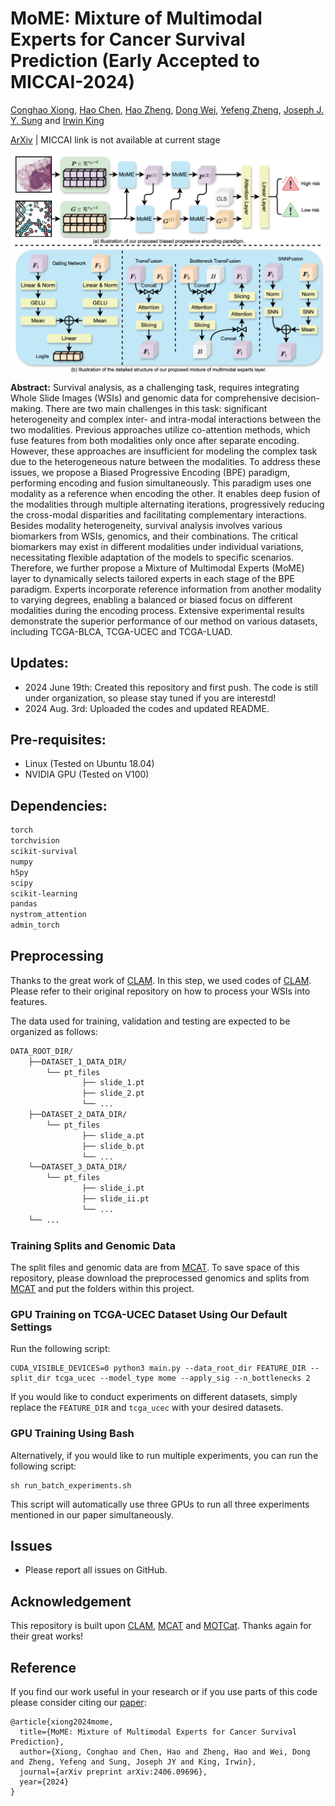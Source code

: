 MoME: Mixture of Multimodal Experts for Cancer Survival Prediction (Early Accepted to MICCAI-2024)
===========
[Conghao Xiong](https://bearcleverproud.github.io/), [Hao Chen](https://cse.hkust.edu.hk/~jhc/), [Hao Zheng](https://scholar.google.com.hk/citations?user=LsJVCSoAAAAJ&hl=zh-CN), [Dong Wei](https://scholar.google.com.hk/citations?hl=zh-CN&user=njMpTPwAAAAJ), [Yefeng Zheng](https://sites.google.com/site/yefengzheng/), [Joseph J. Y. Sung](https://www.ntu.edu.sg/about-us/leadership-organisation/profiles/professor-joseph-sung) and [Irwin King](https://www.cse.cuhk.edu.hk/irwin.king/home)

[ArXiv](https://arxiv.org/abs/2406.09696) | MICCAI link is not available at current stage

<img src="framework.png" width="1000px" align="center" />

**Abstract:** Survival analysis, as a challenging task, requires integrating Whole Slide Images (WSIs) and genomic data for comprehensive decision-making. There are two main challenges in this task: significant heterogeneity and complex inter- and intra-modal interactions between the two modalities. Previous approaches utilize co-attention methods, which fuse features from both modalities only once after separate encoding. However, these approaches are insufficient for modeling the complex task due to the heterogeneous nature between the modalities. To address these issues, we propose a Biased Progressive Encoding (BPE) paradigm, performing encoding and fusion simultaneously. This paradigm uses one modality as a reference when encoding the other. It enables deep fusion of the modalities through multiple alternating iterations, progressively reducing the cross-modal disparities and facilitating complementary interactions. Besides modality heterogeneity, survival analysis involves various biomarkers from WSIs, genomics, and their combinations. The critical biomarkers may exist in different modalities under individual variations, necessitating flexible adaptation of the models to specific scenarios. Therefore, we further propose a Mixture of Multimodal Experts (MoME) layer to dynamically selects tailored experts in each stage of the BPE paradigm. Experts incorporate reference information from another modality to varying degrees, enabling a balanced or biased focus on different modalities during the encoding process. Extensive experimental results demonstrate the superior performance of our method on various datasets, including TCGA-BLCA, TCGA-UCEC and TCGA-LUAD.

## Updates:
* 2024 June 19th: Created this repository and first push. The code is still under organization, so please stay tuned if you are interestd!
* 2024 Aug. 3rd: Uploaded the codes and updated README.

## Pre-requisites:
* Linux (Tested on Ubuntu 18.04)
* NVIDIA GPU (Tested on V100)

## Dependencies:
```bash
torch
torchvision
scikit-survival
numpy
h5py
scipy
scikit-learning
pandas
nystrom_attention
admin_torch
```

## Preprocessing
Thanks to the great work of [CLAM](https://github.com/mahmoodlab/CLAM/tree/master). In this step, we used codes of [CLAM](https://github.com/mahmoodlab/CLAM/tree/master). Please refer to their original repository on how to process your WSIs into features.

The data used for training, validation and testing are expected to be organized as follows:
```bash
DATA_ROOT_DIR/
    ├──DATASET_1_DATA_DIR/
        └── pt_files
                ├── slide_1.pt
                ├── slide_2.pt
                └── ...
    ├──DATASET_2_DATA_DIR/
        └── pt_files
                ├── slide_a.pt
                ├── slide_b.pt
                └── ...
    └──DATASET_3_DATA_DIR/
        └── pt_files
                ├── slide_i.pt
                ├── slide_ii.pt
                └── ...
    └── ...
```

### Training Splits and Genomic Data
The split files and genomic data are from [MCAT](https://github.com/mahmoodlab/MCAT/tree/master). To save space of this repository, please download the preprocessed genomics and splits from [MCAT](https://github.com/mahmoodlab/MCAT/tree/master) and put the folders within this project.

### GPU Training on TCGA-UCEC Dataset Using Our Default Settings
Run the following script:
``` shell
CUDA_VISIBLE_DEVICES=0 python3 main.py --data_root_dir FEATURE_DIR --split_dir tcga_ucec --model_type mome --apply_sig --n_bottlenecks 2
```

If you would like to conduct experiments on different datasets, simply replace the `FEATURE_DIR` and `tcga_ucec` with your desired datasets.

### GPU Training Using Bash
Alternatively, if you would like to run multiple experiments, you can run the following script:
``` shell
sh run_batch_experiments.sh
```

This script will automatically use three GPUs to run all three experiments mentioned in our paper simultaneously.

## Issues
- Please report all issues on GitHub.

## Acknowledgement
This repository is built upon [CLAM](https://github.com/mahmoodlab/CLAM/tree/master), [MCAT](https://github.com/mahmoodlab/MCAT/tree/master) and [MOTCat](https://github.com/Innse/MOTCat). Thanks again for their great works!

## Reference
If you find our work useful in your research or if you use parts of this code please consider citing our [paper](https://arxiv.org/abs/2406.09696):

```
@article{xiong2024mome,
  title={MoME: Mixture of Multimodal Experts for Cancer Survival Prediction},
  author={Xiong, Conghao and Chen, Hao and Zheng, Hao and Wei, Dong and Zheng, Yefeng and Sung, Joseph JY and King, Irwin},
  journal={arXiv preprint arXiv:2406.09696},
  year={2024}
}
```
